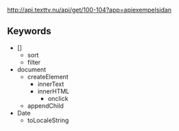 http://api.texttv.nu/api/get/100-104?app=apiexempelsidan

## Keywords

* []
  * sort
  * filter
* document
  * createElement
    * innerText
    * innerHTML
		* onclick
  * appendChild
* Date
  * toLocaleString
